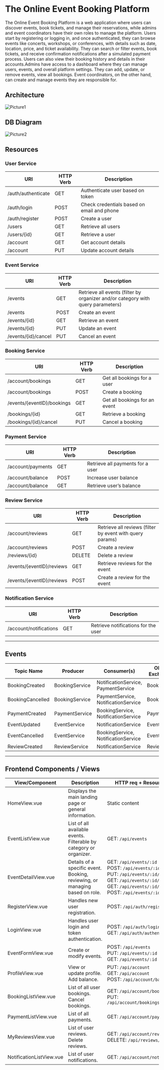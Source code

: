 # The Online Event Booking Platform

The Online Event Booking Platform is a web application where users can discover events, book tickets, and manage their reservations, while admins and event coordinators have their own roles to manage the platform. Users start by registering or logging in, and once authenticated, they can browse events like concerts, workshops, or conferences, with details such as date, location, price, and ticket availability. They can search or filter events, book tickets, and receive confirmation notifications after a simulated payment process. Users can also view their booking history and details in their accounts.Admins have access to a dashboard where they can manage users, events, and overall platform settings. They can add, update, or remove events, view all bookings. Event coordinators, on the other hand, can create and manage events they are responsible for.

## Architecture
![Picture1](https://github.com/user-attachments/assets/34c1c5ab-58df-425f-817f-2de00cbfa98f)


## DB Diagram
![Picture2](https://github.com/user-attachments/assets/0bd686a4-30c2-44b6-b5c1-c735da0ef93d)


## Resources

### User Service

| URI | HTTP Verb | Description |
|-----|-----------|-------------|
| /auth/authenticate | GET | Authenticate user based on token |
| /auth/login | POST | Check credentials based on email and phone |
| /auth/register | POST | Create a user |
| /users | GET | Retrieve all users |
| /users/{id} | GET | Retrieve a user |
| /account | GET | Get account details |
| /account | PUT | Update account details |

### Event Service

| URI | HTTP Verb | Description |
|-----|-----------|-------------|
| /events | GET | Retrieve all events (filter by organizer and/or category with query parameters) |
| /events | POST | Create an event |
| /events/{id} | GET | Retrieve an event |
| /events/{id} | PUT | Update an event |
| /events/{id}/cancel | PUT | Cancel an event |

### Booking Service

| URI | HTTP Verb | Description |
|-----|-----------|-------------|
| /account/bookings | GET | Get all bookings for a user |
| /account/bookings | POST | Create a booking |
| /events/{eventID}/bookings | GET | Get all bookings for an event |
| /bookings/{id} | GET | Retrieve a booking |
| /bookings/{id}/cancel | PUT | Cancel a booking |

### Payment Service

| URI | HTTP Verb | Description |
|-----|-----------|-------------|
| /account/payments | GET | Retrieve all payments for a user |
| /account/balance | POST | Increase user balance |
| /account/balance | GET | Retrieve user’s balance |

### Review Service

| URI | HTTP Verb | Description |
|-----|-----------|-------------|
| /account/reviews | GET | Retrieve all reviews (filter by event with query params) |
| /account/reviews | POST | Create a review |
| /reviews/{id} | DELETE | Delete a review |
| /events/{eventID}/reviews | GET | Retrieve reviews for the event |
| /events/{eventID}/reviews | POST | Create a review for the event |

### Notification Service

| URI | HTTP Verb | Description |
|-----|-----------|-------------|
| /account/notifications | GET | Retrieve notifications for the user |

---

## Events

| Topic Name | Producer | Consumer(s) | Object Exchanged |
|------------|----------|-------------|------------------|
| BookingCreated | BookingService | NotificationService, PaymentService | BookingDTO |
| BookingCancelled | BookingService | PaymentService, NotificationService | BookingDTO |
| PaymentCreated | PaymentService | BookingService, NotificationService | PaymentDTO |
| EventUpdated | EventService | NotificationService | EventDTO |
| EventCancelled | EventService | BookingService, NotificationService | EventDTO |
| ReviewCreated | ReviewService | NotificationService | ReviewDTO |

---

## Frontend Components / Views

| View/Component | Description | HTTP req + Resources (URI) |
|----------------|-------------|-----------------------------|
| HomeView.vue | Displays the main landing page or general information. | Static content |
| EventListView.vue | List of all available events. Filterable by category or organizer. | GET: `/api/events` |
| EventDetailView.vue | Details of a specific event. Booking, reviewing, or managing based on role. | GET: `/api/events/:id`<br>POST: `/api/events/:id/bookings`<br>PUT: `/api/events/:id/cancel`<br>GET: `/api/events/:id/bookings`<br>GET: `/api/events/:id/reviews`<br>POST: `/api/events/:id/reviews` |
| RegisterView.vue | Handles new user registration. | POST: `/api/auth/register` |
| LoginView.vue | Handles user login and token authentication. | POST: `/api/auth/login`<br>GET: `/api/auth/authenticate` |
| EventFormView.vue | Create or modify events. | POST: `/api/events`<br>PUT: `/api/events/:id`<br>GET: `/api/events/:id` |
| ProfileView.vue | View or update profile. Add balance. | PUT: `/api/account`<br>GET: `/api/account`<br>POST: `/api/account/balance` |
| BookingListView.vue | List of all user bookings. Cancel bookings. | GET: `/api/account/bookings`<br>PUT: `/api/account/bookings/{id}/cancel` |
| PaymentListView.vue | List of all payments. | GET: `/api/account/payments` |
| MyReviewsView.vue | List of user reviews. Delete reviews. | GET: `/api/account/reviews`<br>DELETE: `/api/reviews/:id` |
| NotificationListView.vue | List of user notifications. | GET: `/api/account/notifications` |
